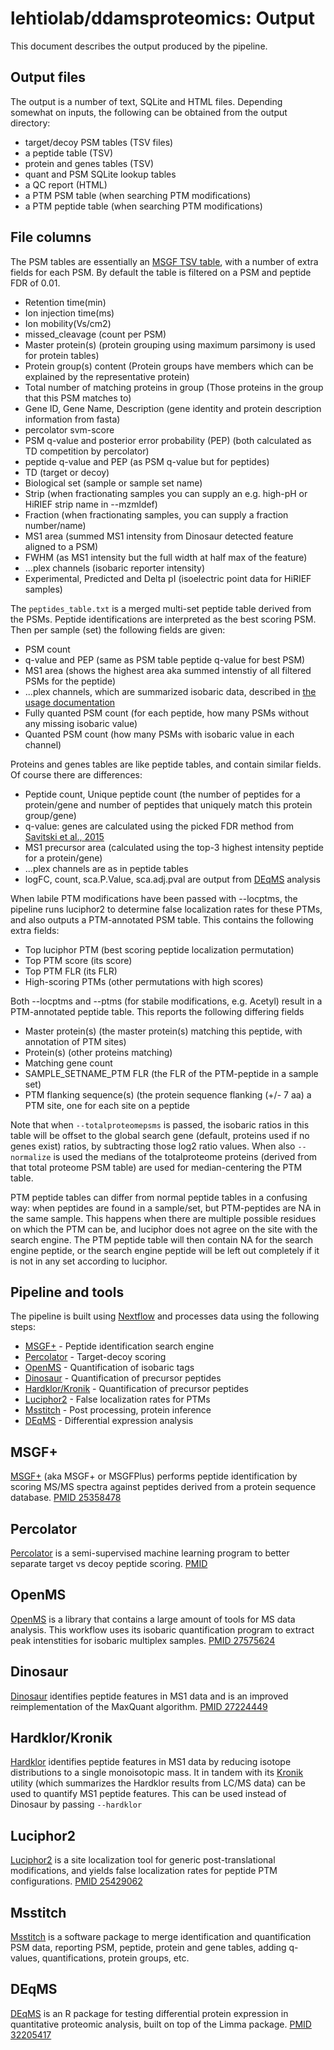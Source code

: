# lehtiolab/ddamsproteomics: Output

This document describes the output produced by the pipeline. 

## Output files
The output is a number of text, SQLite and HTML files. Depending somewhat on inputs, the following can be obtained from the output directory:

* target/decoy PSM tables (TSV files)
* a peptide table (TSV)
* protein and genes tables (TSV)
* quant and PSM SQLite lookup tables
* a QC report (HTML)
* a PTM PSM table (when searching PTM modifications)
* a PTM peptide table (when searching PTM modifications)


## File columns
The PSM tables are essentially an [MSGF TSV table](https://msgfplus.github.io/msgfplus/), with a number of extra fields for each PSM. By default the
table is filtered on a PSM and peptide FDR of 0.01.

* Retention time(min)
* Ion injection time(ms)
* Ion mobility(Vs/cm2)
* missed_cleavage (count per PSM)
* Master protein(s) (protein grouping using maximum parsimony is used for protein tables)
* Protein group(s) content (Protein groups have members which can be explained by the representative protein)
* Total number of matching proteins in group (Those proteins in the group that this PSM matches to)
* Gene ID, Gene Name, Description (gene identity and protein description information from fasta)
* percolator svm-score
* PSM q-value and posterior error probability (PEP) (both calculated as TD competition by percolator)
* peptide q-value and PEP (as PSM q-value but for peptides)
* TD (target or decoy)
* Biological set (sample or sample set name)
* Strip (when fractionating samples you can supply an e.g. high-pH or HiRIEF strip name in --mzmldef)
* Fraction (when fractionating samples, you can supply a fraction number/name)
* MS1 area (summed MS1 intensity from Dinosaur detected feature aligned to a PSM)
* FWHM (as MS1 intensity but the full width at half max of the feature)
* ...plex channels (isobaric reporter intensity)
* Experimental, Predicted and Delta pI (isoelectric point data for HiRIEF samples)


The `peptides_table.txt` is a merged multi-set peptide table derived from the PSMs. Peptide identifications are interpreted as the best scoring PSM. Then per sample (set) the following fields are given:

* PSM count
* q-value and PEP (same as PSM table peptide q-value for best PSM)
* MS1 area (shows the highest area aka summed intenstiy of all filtered PSMs for the peptide)
* ...plex channels, which are summarized isobaric data, described in [the usage documentation](docs/usage.md)
* Fully quanted PSM count (for each peptide, how many PSMs without any missing isobaric value)
* Quanted PSM count (how many PSMs with isobaric value in each channel)


Proteins and genes tables are like peptide tables, and contain similar fields. Of course there are differences:

* Peptide count, Unique peptide count (the number of peptides for a protein/gene and number of peptides that uniquely match this protein group/gene)
* q-value: genes are calculated using the picked FDR method from [Savitski et al., 2015](https://www.ncbi.nlm.nih.gov/pmc/articles/PMC4563723/)
* MS1 precursor area (calculated using the top-3 highest intensity peptide for a protein/gene)
* ...plex channels are as in peptide tables
* logFC, count, sca.P.Value, sca.adj.pval are output from [DEqMS](https://github.com/yafeng/DEqMS/) analysis


When labile PTM modifications have been passed with --locptms, the pipeline runs luciphor2 to determine false 
localization rates for these PTMs, and also outputs a PTM-annotated PSM table. This contains the following extra fields:

* Top luciphor PTM (best scoring peptide localization permutation)
* Top PTM score (its score)
* Top PTM FLR (its FLR)
* High-scoring PTMs (other permutations with high scores)

Both --locptms and --ptms (for stabile modifications, e.g. Acetyl) result in a PTM-annotated peptide table. This 
reports the following differing fields

* Master protein(s) (the master protein(s) matching this peptide, with annotation of PTM sites)
* Protein(s) (other proteins matching)
* Matching gene count
* SAMPLE_SETNAME_PTM FLR (the FLR of the PTM-peptide in a sample set)
* PTM flanking sequence(s) (the protein sequence flanking (+/- 7 aa) a PTM site, one for each site on a peptide 


Note that when `--totalproteomepsms` is passed, the isobaric ratios in this table will be offset to the
global search gene (default, proteins used if no genes exist) ratios, by subtracting those log2 ratio values. When also `--normalize` is used the medians of the totalproteome proteins (derived from that total proteome PSM table) are used for median-centering the PTM table.

PTM peptide tables can differ from normal peptide tables in a confusing way: when peptides are found in a sample/set, but PTM-peptides are NA in the same sample. This happens when there are
multiple possible residues on which the PTM can be, and luciphor does not agree on the site with the search engine. The PTM peptide table will then contain NA for the search engine peptide, or the search engine peptide
will be left out completely if it is not in any set according to luciphor.


## Pipeline and tools 
The pipeline is built using [Nextflow](https://www.nextflow.io/)
and processes data using the following steps:

* [MSGF+](#msgf) - Peptide identification search engine
* [Percolator](#percolator) - Target-decoy scoring
* [OpenMS](#openms) - Quantification of isobaric tags
* [Dinosaur](#dinosaur) - Quantification of precursor peptides
* [Hardklor/Kronik](#hardklor) - Quantification of precursor peptides
* [Luciphor2](#luciphor2) - False localization rates for PTMs
* [Msstitch](#msstitch) - Post processing, protein inference
* [DEqMS](#deqms) - Differential expression analysis

## MSGF+
[MSGF+](https://omics.pnl.gov/software/ms-gf) (aka MSGF+ or MSGFPlus) performs peptide identification by scoring MS/MS spectra against peptides derived from a protein sequence database. [PMID 25358478](https://pubmed.ncbi.nlm.nih.gov/25358478/)


## Percolator
[Percolator](http://percolator.ms/) is a semi-supervised machine learning program to better separate target vs decoy peptide scoring. [PMID ](https://pubmed.ncbi.nlm.nih.gov/17952086/)


## OpenMS
[OpenMS](http://www.openms.de/) is a library that contains a large amount of tools for MS data analysis. This workflow uses its isobaric quantification program to extract peak intenstities for isobaric multiplex samples. [PMID 27575624](https://pubmed.ncbi.nlm.nih.gov/27575624/)


## Dinosaur
[Dinosaur](https://github.com/fickludd/dinosaur) identifies peptide features in MS1 data and is an improved reimplementation of the MaxQuant algorithm. [PMID 27224449](https://pubmed.ncbi.nlm.nih.gov/27224449/)


## Hardklor/Kronik
[Hardklor](https://proteome.gs.washington.edu/software/hardklor/) identifies peptide features in MS1 data by reducing isotope distributions to a single monoisotopic mass. It in tandem with its [Kronik](https://github.com/mhoopmann/kronik) utility (which summarizes the Hardklor results from LC/MS data) can be used to quantify MS1 peptide features. This can be used instead of Dinosaur by passing `--hardklor`


## Luciphor2
[Luciphor2](https://github.com/dfermin/lucxor) is a site localization tool for generic post-translational modifications, and yields false localization rates for peptide PTM configurations. [PMID 25429062](https://pubmed.ncbi.nlm.nih.gov/25429062/)


## Msstitch
[Msstitch](https://github.com/lehtiolab/msstitch) is a software package to merge identification and quantification PSM data, reporting PSM, peptide, protein and gene tables, adding q-values, quantifications, protein groups, etc. 


## DEqMS
[DEqMS](https://github.com/yafeng/deqms) is an R package for testing differential protein expression in quantitative proteomic analysis, built on top of the Limma package. [PMID 32205417](https://pubmed.ncbi.nlm.nih.gov/32205417/)
